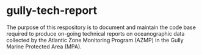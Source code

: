 # gully-tech-report

The purpose of this respository is to document and maintain the code base required to produce on-going technical reports on oceanographic data collected by the Atlantic Zone Monitoring Program (AZMP) in the Gully Marine Protected Area (MPA). 
